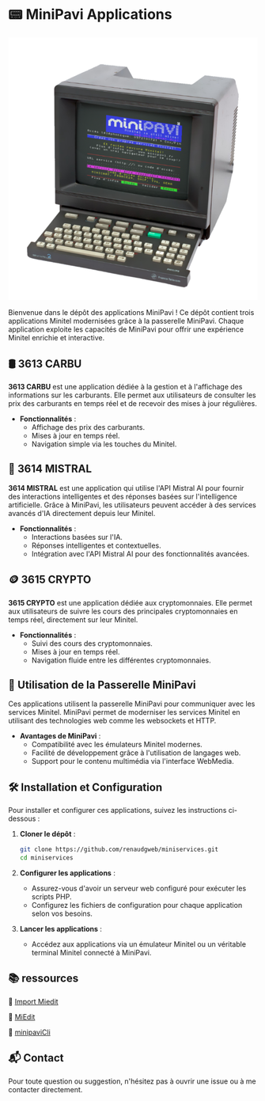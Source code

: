 # 📟 MiniPavi Applications

<p align="center">
  <img src="minipavi.png" alt="MiniPavi logo" width="600"/>
</p>

Bienvenue dans le dépôt des applications MiniPavi ! Ce dépôt contient trois applications Minitel modernisées grâce à la passerelle MiniPavi. Chaque application exploite les capacités de MiniPavi pour offrir une expérience Minitel enrichie et interactive.

## 🛢️ 3613 CARBU

**3613 CARBU** est une application dédiée à la gestion et à l'affichage des informations sur les carburants. Elle permet aux utilisateurs de consulter les prix des carburants en temps réel et de recevoir des mises à jour régulières.

- **Fonctionnalités** :
  - Affichage des prix des carburants.
  - Mises à jour en temps réel.
  - Navigation simple via les touches du Minitel.

## 🧠 3614 MISTRAL

**3614 MISTRAL** est une application qui utilise l'API Mistral AI pour fournir des interactions intelligentes et des réponses basées sur l'intelligence artificielle. Grâce à MiniPavi, les utilisateurs peuvent accéder à des services avancés d'IA directement depuis leur Minitel.

- **Fonctionnalités** :
  - Interactions basées sur l'IA.
  - Réponses intelligentes et contextuelles.
  - Intégration avec l'API Mistral AI pour des fonctionnalités avancées.

## 🪙 3615 CRYPTO

**3615 CRYPTO** est une application dédiée aux cryptomonnaies. Elle permet aux utilisateurs de suivre les cours des principales cryptomonnaies en temps réel, directement sur leur Minitel.

- **Fonctionnalités** :
  - Suivi des cours des cryptomonnaies.
  - Mises à jour en temps réel.
  - Navigation fluide entre les différentes cryptomonnaies.

## 🚀 Utilisation de la Passerelle MiniPavi

Ces applications utilisent la passerelle MiniPavi pour communiquer avec les services Minitel. MiniPavi permet de moderniser les services Minitel en utilisant des technologies web comme les websockets et HTTP.

- **Avantages de MiniPavi** :
  - Compatibilité avec les émulateurs Minitel modernes.
  - Facilité de développement grâce à l'utilisation de langages web.
  - Support pour le contenu multimédia via l'interface WebMedia.

## 🛠️ Installation et Configuration

Pour installer et configurer ces applications, suivez les instructions ci-dessous :

1. **Cloner le dépôt** :
   ```bash
   git clone https://github.com/renaudgweb/miniservices.git
   cd miniservices
   ```

2. **Configurer les applications** :
      - Assurez-vous d'avoir un serveur web configuré pour exécuter les scripts PHP.
      - Configurez les fichiers de configuration pour chaque application selon vos besoins.

3. **Lancer les applications** :
      - Accédez aux applications via un émulateur Minitel ou un véritable terminal Minitel connecté à MiniPavi.

## 📚 ressources

🔗 [Import Miedit](https://www.minipavi.fr/miedit/minipavi-expMiedit.html)

🔗 [MiEdit](https://minitel.cquest.org/)

🔗 [minipaviCli](https://github.com/ludosevilla/minipaviCli)

## 📬 Contact

Pour toute question ou suggestion, n'hésitez pas à ouvrir une issue ou à me contacter directement.
